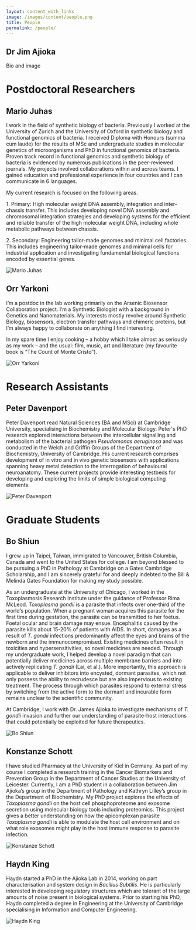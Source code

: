 ```yaml
---
layout: content_with_links
image: /images/content/people.png
title: People
permalink: /people/
---
```

<!-- Unfortunately, the flavour of markdown github uses doesn't support markdown within HTML block elements (i.e. div), which are required by the University theme, so we'll have to write entries in HTML.
There's a template below - just copy-paste and fill in the relevent details.
Uploading an image directly isn't currently supported by github (Nov 2015), so you'll have to pull the repository, commit the extra images and push back using git.

<div class="campl-listing-item clearfix">
<div class="campl-column9">
<div class="campl-content-container">
<h2>PERSON NAME HERE</h2>
<p>PERSON BIO HERE</p>
</div>
</div>
<div class="campl-column3">
<div class="campl-content-container">
<img src="{{ site.baseurl }}/images/content/IMAGE_NAME.jpg" title="PERSON NAME" class="campl-scale-with-grid" />
</div>
</div>
</div>

-->

Dr Jim Ajioka
-------------

Bio and image


Postdoctoral Researchers
========================

<div class="campl-listing-item clearfix">
<div class="campl-column9">
<div class="campl-content-container">
<h2>Mario Juhas</h2>
<p>I work in the field of synthetic biology of bacteria. Previously I worked at the University of Zurich
and the University of Oxford in synthetic biology and functional genomics of bacteria. I received 
Diploma with Honours (summa cum laude) for the results of MSc and undergraduate studies in 
molecular genetics of microorganisms and PhD in functional genomics of bacteria. Proven track 
record in functional genomics and synthetic biology of bacteria is evidenced by numerous 
publications in the peer-reviewed journals. My projects involved collaborations within and across 
teams. I gained education and professional experience in four countries and I can communicate in 6 
languages.
</p><p>
My current research is focused on the following areas. 
</p><p>
1. Primary: High molecular weight DNA assembly, integration and inter-chassis transfer. This 
includes developing novel DNA assembly and chromosomal integration strategies and 
developing systems for the efficient and reliable transfer of the high molecular weight DNA, 
including whole metabolic pathways between chassis.
</p><p>
2. Secondary: Engineering tailor-made genomes and minimal cell factories. This includes
engineering tailor-made genomes and minimal cells for industrial application and 
investigating fundamental biological functions encoded by essential genes.
</p>
</div>
</div>
<div class="campl-column3">
<div class="campl-content-container">
<img src="{{ site.baseurl }}/images/content/mario.jpg" title="Mario Juhas" class="campl-scale-with-grid" />
</div>
</div>
</div>

<div class="campl-listing-item clearfix">
<div class="campl-column9">
<div class="campl-content-container">
<h2>Orr Yarkoni</h2>
<p>I’m a postdoc in the lab working primarily on the Arsenic Biosensor Collaboration project. I’m a Synthetic Biologist with a background in Genetics and Nanomaterials. My interests mostly revolve around Synthetic Biology, biosensors, electron transfer pathways and chimeric proteins, but I’m always happy to collaborate on anything I find interesting. 
</p><p>
In my spare time I enjoy cooking – a hobby which I take almost as seriously as my work – and the usual: film, music, art and literature (my favourite book is “The Count of Monte Cristo”).</p>
</div>
</div>
<div class="campl-column3">
<div class="campl-content-container">
<img src="{{ site.baseurl }}/images/content/orr.jpg" title="Orr Yarkoni" class="campl-scale-with-grid" />
</div>
</div>
</div>

Research Assistants
===================

<div class="campl-listing-item clearfix">
<div class="campl-column9">
<div class="campl-content-container">
<h2>Peter Davenport</h2>
<p>Peter Davenport read Natural Sciences (BA and MSci) at Cambridge University, specialising in Biochemistry and Molecular Biology. Peter's PhD research explored interactions between the intercellular signalling and metabolism of the bacterial pathogen <i>Pseudomonas aeruginosa</i> and was conducted in the Welch and Griffin Groups of the Department of Biochemistry, University of Cambridge. His current research comprises development of in vitro and in vivo genetic biosensors with applications spanning heavy metal detection to the interrogation of behavioural neuroanatomy. These current projects provide interesting testbeds for developing and exploring the limits of simple biological computing elements.</p>
</div>
</div>
<div class="campl-column3">
<div class="campl-content-container">
<img src="{{ site.baseurl }}/images/content/pete.jpg" title="Peter Davenport" class="campl-scale-with-grid" />
</div>
</div>
</div>


Graduate Students
=================

<div class="campl-listing-item clearfix">
<div class="campl-column9">
<div class="campl-content-container">
<h2>Bo Shiun</h2>
<p>I grew up in Taipei, Taiwan, immigrated to Vancouver, British Columbia, Canada and went to the United States for college. I am beyond blessed to be pursuing a PhD in Pathology at Cambridge on a Gates Cambridge Scholarship, and I am sincerely grateful for and deeply indebted to the Bill & Melinda Gates Foundation for making my study possible.
</p><p>
As an undergraduate at the University of Chicago, I worked in the Toxoplasmosis Research Institute under the guidance of Professor Rima McLeod. <i>Toxoplasma gondii</i> is a parasite that infects over one-third of the world’s population. When a pregnant woman acquires this parasite for the first time during gestation, the parasite can be transmitted to her foetus. Foetal ocular and brain damage may ensue. Encephalitis caused by the parasite kills about 15-20% of patients with AIDS. In short, damages as a result of <i>T. gondii</i> infections predominantly affect the eyes and brains of the newborn and the immunocompromised. Existing medicines often result in toxicities and hypersensitivities, so novel medicines are needed. Through my undergraduate work, I helped develop a novel paradigm that can potentially deliver medicines across multiple membrane barriers and into actively replicating <i>T. gondii</i> (Lai, et al.). More importantly, this approach is applicable to deliver inhibitors into encysted, dormant parasites, which not only possess the ability to recrudesce but are also impervious to existing treatment. The process through which parasites respond to external stress by switching from the active form to the dormant and incurable form remains unclear to the scientific community. 
</p><p>
At Cambridge, I work with Dr. James Ajioka to investigate mechanisms of <i>T. gondii</i> invasion and further our understanding of parasite-host interactions that could potentially be exploited for future therapeutics.</p>
</div>
</div>
<div class="campl-column3">
<div class="campl-content-container">
<img src="{{ site.baseurl }}/images/content/bo.jpg" title="Bo Shiun" class="campl-scale-with-grid" />
</div>
</div>
</div>

<div class="campl-listing-item clearfix">
<div class="campl-column9">
<div class="campl-content-container">
<h2>Konstanze Schott</h2>
<p>I have studied Pharmacy at the University of Kiel in Germany. As part of my course I completed a 
research training in the Cancer Biomarkers and Prevention Group in the Department of Cancer 
Studies at the University of Leicester. Currently, I am a PhD student in a collaboration between Jim 
Ajioka’s group in the Department of Pathology and Kathryn Lilley’s group in the Department of 
Biochemistry. My PhD project explores the effects of <i>Toxoplasma gondii</i> on the host cell 
phosphoproteome and exosome secretion using molecular biology tools including proteomics. This 
project gives a better understanding on how the apicomplexan parasite <i>Toxoplasma gondii</i> is able to 
modulate the host cell environment and on what role exosomes might play in the host immune 
response to parasite infection.</p>
</div>
</div>
<div class="campl-column3">
<div class="campl-content-container">
<img src="{{ site.baseurl }}/images/content/konstanze.jpg" title="Konstanze Schott" class="campl-scale-with-grid" />
</div>
</div>
</div>

<div class="campl-listing-item clearfix">
<div class="campl-column9">
<div class="campl-content-container">
<h2>Haydn King</h2>
<p>Haydn started a PhD in the Ajioka Lab in 2014, working on part characterisation and system design in <i>Bacillus Subtilis</i>. He is particularly interested in developing regulatory structures which are tolerant of the large amounts of noise present in biological systems. Prior to starting his PhD, Haydn completed a degree in Engineering at the University of Cambridge specialising in Information and Computer Engineering.</p>
</div>
</div>
<div class="campl-column3">
<div class="campl-content-container">
<img src="{{ site.baseurl }}/images/content/haydn.jpg" title="Haydn King" class="campl-scale-with-grid" />
</div>
</div>
</div>
